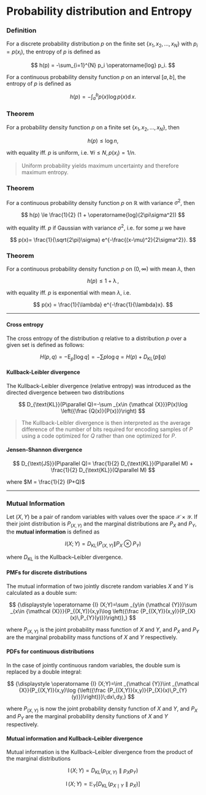 # Probability distribution and Entropy

### Definition
For a discrete probability distribution $p$ on the finite set $\{x_1,x_2,\dots,x_N\}$  with $p_i=p(x_i)$,
the entropy of $p$ is defined as 

$$
h(p) = -\sum_{i=1}^{N} p_i \operatorname{log} p_i.
$$

For a continuous probability density function $p$ on an interval $[a,b]$, 
the entropy of $p$ is defined as

$$
h(p) = -\int_{a}^{b} p(x) \operatorname{log} p(x) \operatorname{d} x.
$$

### Theorem

For a probability density function $p$ on a finite set $\{x_1,x_2,\dots,x_N\}$,
then

$$
h(p) \le \operatorname{log} n,
$$

with equality iff. $p$ is uniform, i.e. $\forall i \le N, p(x_i)=1/n$.

> Uniform probability yields maximum uncertainty and therefore maximum entropy.

### Theorem

For a continuous probability density function $p$ on $\mathbb{R}$ with variance $\sigma^2$, then

$$
h(p) \le \frac{1}{2} (1 + \operatorname{log}(2\pi\sigma^2))
$$

with equality iff. $p$ if Gaussian with variance $\sigma^2$, i.e. for some $\mu$ we have 

$$
p(x)= \frac{1}{\sqrt{2\pi}\sigma} e^{-\frac{(x-\mu)^2}{2\sigma^2}}.
$$

### Theorem

For a continuous probability density function $p$ on $(0,\infty)$ with mean $\lambda$, then

$$
h(p) \le 1 + \operatorname{\lambda},
$$

with equality iff. $p$ is exponential with mean $\lambda$, i.e. 

$$
p(x) = \frac{1}{\lambda} e^{-\frac{1}{\lambda}x}.
$$

---

<!--
$$
    H(X) = -\sum_{x\in X} P(x)\operatorname{log} P(x)
$$
-->


#### Cross entropy
The cross entropy of the distribution $q$ relative to a distribution $p$ over a given set is defined as follows:

$$
    H(p,q)=-\operatorname{E} _{p}[\log q] = -\sum p\log q =  H(p)+D_{\mathrm {KL} }(p\|q)
$$

#### Kullback-Leibler divergence

The Kullback-Leibler divergence (relative entropy) was introduced as the directed divergence between two distributions

$$
    D_{\text{KL}}(P\parallel Q)=-\sum _{x\in {\mathcal {X}}}P(x)\log \left({\frac {Q(x)}{P(x)}}\right)
$$

> The Kullback-Leibler divergence is then interpreted as the average difference of the number of bits required for encoding samples of $P$ using a code optimized for $Q$ rather than one optimized for $P$.


#### Jensen-Shannon divergence

$$
  D_{\text{JS}}(P\parallel Q)= 
  \frac{1}{2} D_{\text{KL}}(P\parallel M) +
  \frac{1}{2} D_{\text{KL}}(Q\parallel M)
$$

where $M = \frac{1}{2} (P+Q)$


---

### Mutual Information

Let $(X,Y)$ be a pair of random variables with values over the space 
${\mathcal {X}}\times {\mathcal {Y}}$. If their joint distribution is 
${\displaystyle P_{(X,Y)}}$ and the marginal distributions are 
$P_X$ and 
${\displaystyle P_{Y}}$, the **mutual information** is defined as

$$
{\displaystyle I(X;Y)=D_{\mathrm {KL} }(P_{(X,Y)}\|P_{X}\otimes P_{Y})}
$$

where $D_{{{\mathrm  {KL}}}}$ is the Kullback–Leibler divergence.

#### PMFs for discrete distributions

The mutual information of two jointly discrete random variables
$X$ and
$Y$ is calculated as a double sum:

$$
{\displaystyle \operatorname {I} (X;Y)=\sum _{y\in {\mathcal {Y}}}\sum _{x\in {\mathcal {X}}}{P_{(X,Y)}(x,y)\log \left({\frac {P_{(X,Y)}(x,y)}{P_{X}(x)\,P_{Y}(y)}}\right)},}
$$

where
${\displaystyle P_{(X,Y)}}$ is the joint probability mass function of
$X$ and
$Y$, and
$P_X$ and
${\displaystyle P_{Y}}$ are the marginal probability mass functions of
$X$ and
$Y$ respectively.

#### PDFs for continuous distributions

In the case of jointly continuous random variables, the double sum is replaced by a double integral:

$$
{\displaystyle \operatorname {I} (X;Y)=\int _{\mathcal {Y}}\int _{\mathcal {X}}{P_{(X,Y)}(x,y)\log {\left({\frac {P_{(X,Y)}(x,y)}{P_{X}(x)\,P_{Y}(y)}}\right)}}\;dx\,dy,}
$$

where
${\displaystyle P_{(X,Y)}}$ is now the joint probability density function of
$X$ and
$Y$, and
$P_X$ and
${\displaystyle P_{Y}}$ are the marginal probability density functions of
$X$ and
$Y$ respectively.

#### Mutual information and Kullback–Leibler divergence

Mutual information is the Kullback–Leibler divergence from the product of the marginal distributions

$$
{\displaystyle \operatorname {I} (X;Y)=D_{\text{KL}}\left(p_{(X,Y)}\parallel p_{X}p_{Y}\right)}
$$

$$
{\displaystyle \operatorname {I} (X;Y)=\mathbb {E} _{Y}\left[D_{\text{KL}}\!\left(p_{X\mid Y}\parallel p_{X}\right)\right]}
$$




